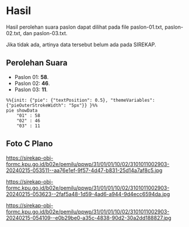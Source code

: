 # Hasil

Hasil perolehan suara paslon dapat dilihat pada file paslon-01.txt, paslon-02.txt, dan paslon-03.txt.

Jika tidak ada, artinya data tersebut belum ada pada SIREKAP.

## Perolehan Suara

 * Paslon 01: **58**.
 * Paslon 02: **46**.
 * Paslon 03: **11**.

```mermaid
%%{init: {"pie": {"textPosition": 0.5}, "themeVariables": {"pieOuterStrokeWidth": "5px"}} }%%
pie showData
    "01" : 58
    "02" : 46
    "03" : 11
```
## Foto C Plano

https://sirekap-obj-formc.kpu.go.id/b02e/pemilu/ppwp/31/01/01/10/02/3101011002903-20240215-053511--aa76e1ef-9f57-4d47-b831-25d14a7af8c5.jpg

https://sirekap-obj-formc.kpu.go.id/b02e/pemilu/ppwp/31/01/01/10/02/3101011002903-20240215-053623--2faf5a48-1d59-4ad6-a944-9d4ecc6594da.jpg

https://sirekap-obj-formc.kpu.go.id/b02e/pemilu/ppwp/31/01/01/10/02/3101011002903-20240215-054109--e0b29be0-a35c-4838-90d2-30a2dd188827.jpg
